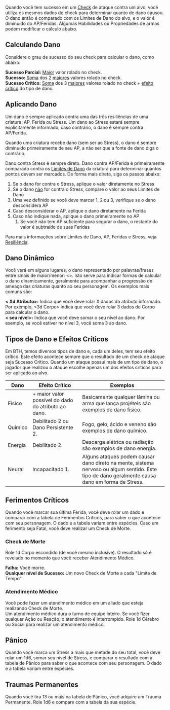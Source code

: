 Quando você tem sucesso em um [Check](../checks.md) de ataque contra um alvo, você utiliza os mesmos dados do check para determinar quanto de dano causou. O dano então é comparado com os Limites de Dano do alvo, e o valor é diminuído do AP/Feridas. Algumas Habilidades ou Propriedades de armas podem modificar o cálculo abaixo.

## Calculando Dano

Considere o grau de sucesso do seu check para calcular o dano, como abaixo:

**Sucesso Parcial:** <ins>Maior</ins> valor rolado no check.  
**Sucesso:** <ins>Soma</ins> dos 2 <ins>maiores</ins> valores rolado no check.  
**Sucesso Crítico:** <ins>Soma</ins> dos 3 <ins>maiores</ins> valores rolado no check + [efeito crítico](#tipos-de-dano-e-efeitos-críticos) do tipo de dano.

## Aplicando Dano

Um dano é sempre aplicado contra uma das três resiliências de uma criatura: AP, Ferida ou Stress. Um dano ao Stress estará sempre explicitamente informado, caso contrário, o dano é sempre contra AP/Ferida.

Quando uma criatura recebe dano (sem ser ao Stress), o dano é sempre diminuído primeiramente de seu AP, a não ser que a fonte de dano diga o contrário.

Dano contra Stress é sempre direto. Dano contra AP/Ferida é primeiramente comparado contra os [Limites de Dano](../character/resilience.md#limites-de-dano) da criatura para determinar quantos pontos devem ser marcados. De forma mais direta, siga os passos abaixo:

1. Se o dano for contra o Stress, aplique o valor diretamente no Stress
2. Se o dano <ins>não</ins> for contra o Stress, compare o valor ao seus Limites de Dano
3. Uma vez definido se você deve marcar 1, 2 ou 3, verifique se o dano desconsidera AP
4. Caso desconsiderar o AP, aplique o dano diretamente na Ferida
5. Caso não indique nada, aplique o dano primeiramente no AP
   1. Se você não tem AP suficiente para segurar o dano, o restante do valor é subtraído de suas Feridas

Para mais informações sobre Limites de Dano, AP, Feridas e Stress, veja [Resiliência](../character/resilience.md).

## Dano Dinâmico

Você verá em alguns lugares, o dano representado por palavras/frases entre sinais de maior/menor: <>. Isto serve para indicar formas de calcular o dano dinamicamente, geralmente para acompanhar a progressão de ameaça das criaturas quanto ao seu personagem. Os exemplos mais comuns são:

**< Xd Atributo>:** Indica que você deve rolar X dados do atributo informado. Por exemplo, <3d Corpo> indica que você deve rolar 3 dados de Corpo para calcular o dano.  
**< seu nível>:** Indica que você deve somar o seu nível ao dano. Por exemplo, se você estiver no nível 3, você soma 3 ao dano.

## Tipos de Dano e Efeitos Críticos

Em BTH, temos diversos tipos de dano e, cada um deles, tem seu efeito crítico. Este efeito acontece sempre que o resultado de um check de ataque seja Sucesso Crítico. Quando um ataque possui mais de um tipo de dano, o jogador que realizou o ataque escolhe apenas um dos efeitos críticos para ser aplicado ao alvo.

| Dano    | Efeito Crítico                                      | Exemplos                                                                                                                                        |
| ------- | --------------------------------------------------- | ----------------------------------------------------------------------------------------------------------------------------------------------- |
| Físico  | + maior valor possível do dado do atributo ao dano. | Basicamente qualquer lâmina ou arma que lança projéteis são exemplos de dano físico.                                                            |
| Químico | Debilitado 2 ou Dano Persistente 2.                 | Fogo, gelo, ácido e veneno são exemplos de dano químico.                                                                                        |
| Energia | Debilitado 2.                                       | Descarga elétrica ou radiação são exemplos de dano energia.                                                                                     |
| Neural  | Incapacitado 1.                                     | Alguns ataques podem causar dano direto na mente, sistema nervoso ou algum sentido. Este tipo de dano geralmente causa dano em forma de Stress. |

## Ferimentos Críticos

Quando você marcar sua última Ferida, você deve rolar um dado e comparar com a tabela de Ferimentos Críticos, para saber o que acontece com seu personagem. O dado e a tabela variam entre espécies.
Caso um ferimento seja Fatal, você deve realizar um Check de Morte.

### Check de Morte

Role 1d Corpo escondido (de você mesmo inclusive). O resultado só é revelado no momento que você receber Atendimento Médico.

**Falha:** Você morre.  
**Qualquer nível de Sucesso:** Um novo Check de Morte a cada "Limite de Tempo".

### Atendimento Médico

Você pode fazer um atendimento médico em um aliado que esteja realizando Check de Morte.  
Um atendimento médico dura o turno de equipe inteiro.
Se você fizer qualquer Ação ou Reação, o atendimento é interrompido.
Role 1d Cérebro ou Social para realizar um atendimento médico.

<!-- ### Criaturas Orgânicas

Enquanto você tiver ao menos 1 Ferida restante, o dano é representado por fatiga, machucados, cortes leves, etc. Quando um PC chega a 0 Feridas, ele sofre um ferimento crítico. Este pode permanentemente lhe aleijar ou matar. Quando você chegar a 0 HP, role um d66 (2d6: 1 dezena e outro unidade) para a tabela abaixo: -->

<!-- | D?? | Ferimento | Fatal | Efeito |
| --- | --------- | ----- | ------ | -->
<!-- ![](../../../0_assets/images/critical-injury.png) -->

## Pânico

Quando você marca um Stress a mais que metade do seu total, você deve rolar um 1d6, somar seu nível de Stress, e comparar o resultado com a tabela de Pânico para saber o que acontece com seu personagem. O dado e a tabela variam entre espécies.

## Traumas Permanentes

Quando você tira 13 ou mais na tabela de Pânico, você adquire um Trauma Permanente. Role 1d6 e compare com a tabela da sua espécie.

<!-- ### Criaturas Orgânicas

Enquanto você tiver ao menos 1 Stress restante, você está apenas abalado emocionalmente, sobrecarregado ou nervoso. Quando um PC chega a 0 Stress, ele sofre um ataque de pânico. Quando você chegar a 0 Stress, role 1d20 para a tabela abaixo: -->

<!-- ![](../../../0_assets/images/panic-attack.png) -->

<!-- ### Criaturas Sintéticas -->

<!-- ## Morte -->

<!-- ### Recuperação -->

<!-- ## Resiliência

Algumas criaturas possuem algum tipo de resiliência, ou falta dele, que influenciam diretamente ao dano.

#### Resistência
Quando uma criatura possui resistência a um tipo de dano, ela receberá 1 dano de AP/Ferida a menos de ataques daquele tipo. Por exemplo, você recebe dano severo do tipo químico, mas você possui resistência a químico, portanto recebe 2 de dano ao AP/Ferida em vez de 3. Resistência não interfere nada no efeito crítico e você nunca tomará menos de 1 de dano.

#### Imunidade
Uma criatura com imunidade não recebe dano do tipo de dano que possui imunidade. Também não será afetada pelo efeito crítico.

#### Vulnerabilidade
Exatamente o oposto de Resistência. Uma criatura com vulnerabilidade a um tipo de dano receberá 1 dano de AP/Ferida a mais de ataques daquele tipo. Por exemplo, você recebe dano severo do tipo químico, e você possui vulnerabilidade a químico, portanto recebe 4 de dano ao AP/Ferida em vez de 3. Vulnerabilidade não interfere nada no efeito crítico. -->

